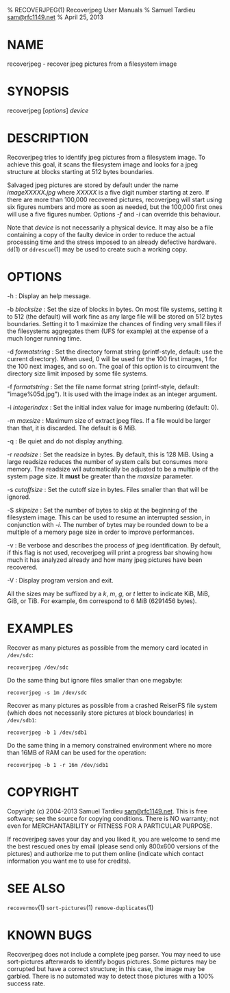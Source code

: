 % RECOVERJPEG(1) Recoverjpeg User Manuals
% Samuel Tardieu <sam@rfc1149.net>
% April 25, 2013

# NAME
recoverjpeg - recover jpeg pictures from a filesystem image

# SYNOPSIS

recoverjpeg [*options*] *device*

# DESCRIPTION

Recoverjpeg tries to identify jpeg pictures from a filesystem image. To
achieve this goal, it scans the filesystem image and looks for a jpeg
structure at blocks starting at 512 bytes boundaries.

Salvaged jpeg pictures are stored by default under the name
*imageXXXXX.jpg* where *XXXXX* is a five digit number starting at
zero. If there are more than 100,000 recovered pictures, recoverjpeg
will start using six figures numbers and more as soon as needed, but
the 100,000 first ones will use a five figures number. Options *-f* and
*-i* can override this behaviour.

Note that *device* is not necessarily a physical device. It may also be
a file containing a copy of the faulty device in order to reduce the
actual processing time and the stress imposed to an already defective
hardware. `dd`(1) or `ddrescue`(1) may be used to create such a working
copy.

# OPTIONS

-h
: Display an help message.

-b *blocksize*
: Set the size of blocks in bytes. On most file systems, setting it to
512 (the default) will work fine as any large file will be stored on
512 bytes boundaries. Setting it to 1 maximize the chances of finding
very small files if the filesystems aggregates them (UFS for example)
at the expense of a much longer running time.

-d *formatstring*
: Set the directory format string (printf-style, default: use the current
directory). When used, 0 will be used for the 100 first images, 1 for
the 100 next images, and so on. The goal of this option is to circumvent
the directory size limit imposed by some file systems.

-f *formatstring*
: Set the file name format string (printf-style, default:
"image%05d.jpg"). It is used with the image index as an integer argument.

-i *integerindex*
: Set the initial index value for image numbering (default: 0).

-m *maxsize*
: Maximum size of extract jpeg files. If a file would be larger than that,
it is discarded. The default is 6 MiB.

-q
: Be quiet and do not display anything.

-r *readsize*
: Set the readsize in bytes. By default, this is 128 MiB. Using a large
readsize reduces the number of system calls but consumes more memory. The
readsize will automatically be adjusted to be a multiple of the system
page size. It **must** be greater than the *maxsize* parameter.

-s *cutoffsize*
: Set the cutoff size in bytes. Files smaller than that will be ignored.

-S *skipsize*
: Set the number of bytes to skip at the beginning of the filesystem image.
This can be used to resume an interrupted session, in conjunction with
*-i*. The number of bytes may be rounded down to be a multiple of a
memory page size in order to improve performances.

-v
: Be verbose and describes the process of jpeg identification. By default,
if this flag is not used, recoverjpeg will print a progress bar showing
how much it has analyzed already and how many jpeg pictures have been
recovered.

-V
: Display program version and exit.

All the sizes may be suffixed by a *k*, *m*, *g*, or *t* letter to
indicate KiB, MiB, GiB, or TiB. For example, 6m correspond to 6 MiB (6291456
bytes).

# EXAMPLES

Recover as many pictures as possible from the memory card located in
`/dev/sdc`:

    recoverjpeg /dev/sdc

Do the same thing but ignore files smaller than one megabyte:

    recoverjpeg -s 1m /dev/sdc

Recover as many pictures as possible from a crashed ReiserFS file
system (which does not necessarily store pictures at block boundaries)
in `/dev/sdb1`:

    recoverjpeg -b 1 /dev/sdb1

Do the same thing in a memory constrained environment where no more than
16MB of RAM can be used for the operation:

    recoverjpeg -b 1 -r 16m /dev/sdb1

# COPYRIGHT

Copyright (c) 2004-2013 Samuel Tardieu <sam@rfc1149.net>.
This is free software; see the source for copying conditions. There is
NO warranty; not even for MERCHANTABILITY or FITNESS FOR A PARTICULAR
PURPOSE.

If recoverjpeg saves your day and you liked it, you are welcome to send
me the best rescued ones by email (please send only 800x600 versions
of the pictures) and authorize me to put them online (indicate which
contact information you want me to use for credits).

# SEE ALSO

`recovermov`(1) `sort-pictures`(1) `remove-duplicates`(1)

# KNOWN BUGS

Recoverjpeg does not include a complete jpeg parser. You may need to use
sort-pictures afterwards to identify bogus pictures. Some pictures may be
corrupted but have a correct structure; in this case, the image may be
garbled. There is no automated way to detect those pictures with a 100%
success rate.
